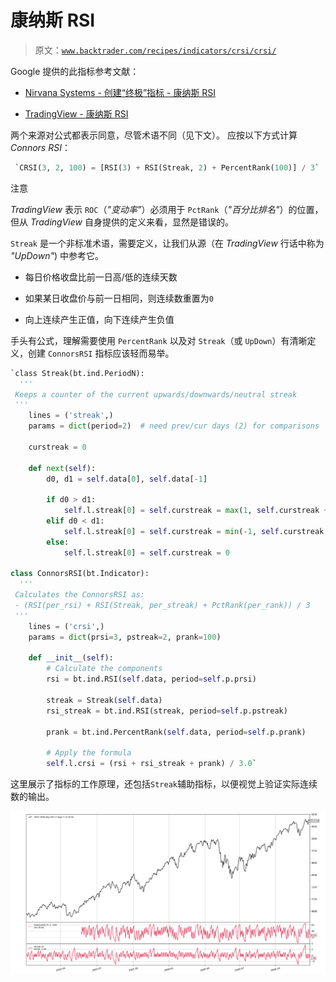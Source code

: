 # 康纳斯 RSI

> 原文：[`www.backtrader.com/recipes/indicators/crsi/crsi/`](https://www.backtrader.com/recipes/indicators/crsi/crsi/)

Google 提供的此指标参考文献：

+   [Nirvana Systems - 创建“终极”指标 - 康纳斯 RSI](https://www.nirvanasystems.com/ultimate-indicator-connors-rsi/)

+   [TradingView - 康纳斯 RSI](https://www.tradingview.com/wiki/Connors_RSI_(CRSI))

两个来源对公式都表示同意，尽管术语不同（见下文）。 应按以下方式计算 *Connors RSI*：

```py
 `CRSI(3, 2, 100) = [RSI(3) + RSI(Streak, 2) + PercentRank(100)] / 3` 
```

注意

*TradingView* 表示 `ROC`（*"变动率"*）必须用于 `PctRank`（*"百分比排名"*）的位置，但从 *TradingView* 自身提供的定义来看，显然是错误的。

`Streak` 是一个非标准术语，需要定义，让我们从源（在 *TradingView* 行话中称为 *"UpDown"*) 中参考它。

+   每日价格收盘比前一日高/低的连续天数

+   如果某日收盘价与前一日相同，则连续数重置为`0`

+   向上连续产生正值，向下连续产生负值

手头有公式，理解需要使用 `PercentRank` 以及对 `Streak`（或 `UpDown`）有清晰定义，创建 `ConnorsRSI` 指标应该轻而易举。

```py
`class Streak(bt.ind.PeriodN):
  '''
 Keeps a counter of the current upwards/downwards/neutral streak
 '''
    lines = ('streak',)
    params = dict(period=2)  # need prev/cur days (2) for comparisons

    curstreak = 0

    def next(self):
        d0, d1 = self.data[0], self.data[-1]

        if d0 > d1:
            self.l.streak[0] = self.curstreak = max(1, self.curstreak + 1)
        elif d0 < d1:
            self.l.streak[0] = self.curstreak = min(-1, self.curstreak - 1)
        else:
            self.l.streak[0] = self.curstreak = 0

class ConnorsRSI(bt.Indicator):
  '''
 Calculates the ConnorsRSI as:
 - (RSI(per_rsi) + RSI(Streak, per_streak) + PctRank(per_rank)) / 3
 '''
    lines = ('crsi',)
    params = dict(prsi=3, pstreak=2, prank=100)

    def __init__(self):
        # Calculate the components
        rsi = bt.ind.RSI(self.data, period=self.p.prsi)

        streak = Streak(self.data)
        rsi_streak = bt.ind.RSI(streak, period=self.p.pstreak)

        prank = bt.ind.PercentRank(self.data, period=self.p.prank)

        # Apply the formula
        self.l.crsi = (rsi + rsi_streak + prank) / 3.0` 
```

这里展示了指标的工作原理，还包括`Streak`辅助指标，以便视觉上验证实际连续数的输出。

![CRSI 视图](img/7f2657d04f60a9db60a1853cf9dd78c8.png)
